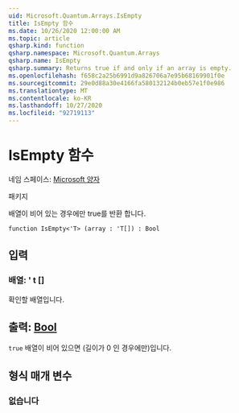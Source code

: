 ```yaml
---
uid: Microsoft.Quantum.Arrays.IsEmpty
title: IsEmpty 함수
ms.date: 10/26/2020 12:00:00 AM
ms.topic: article
qsharp.kind: function
qsharp.namespace: Microsoft.Quantum.Arrays
qsharp.name: IsEmpty
qsharp.summary: Returns true if and only if an array is empty.
ms.openlocfilehash: f658c2a25b6991d9a826706a7e95b68169901f0e
ms.sourcegitcommit: 29e0d88a30e4166fa580132124b0eb57e1f0e986
ms.translationtype: MT
ms.contentlocale: ko-KR
ms.lasthandoff: 10/27/2020
ms.locfileid: "92719113"
---
```

# <a name="isempty-function"></a>IsEmpty 함수

네임 스페이스: [Microsoft 양자](xref:Microsoft.Quantum.Arrays)

패키지 [](https://nuget.org/packages/)


배열이 비어 있는 경우에만 true를 반환 합니다.

```qsharp
function IsEmpty<'T> (array : 'T[]) : Bool
```


## <a name="input"></a>입력

### <a name="array--t"></a>배열: ' t []

확인할 배열입니다.



## <a name="output--bool"></a>출력: [Bool](xref:microsoft.quantum.lang-ref.bool)

`true` 배열이 비어 있으면 (길이가 0 인 경우에만)입니다.

## <a name="type-parameters"></a>형식 매개 변수

### <a name="t"></a>없습니다

